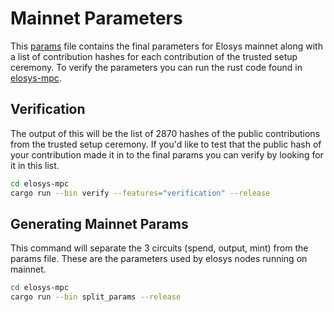 # Mainnet Parameters
This [params](./params) file contains the final parameters for Elosys mainnet along with a list of contribution hashes for each contribution of the trusted setup ceremony. To verify the parameters you can run the rust code found in [elosys-mpc](../elosys-mpc).

## Verification
The output of this will be the list of 2870 hashes of the public contributions from the trusted setup ceremony. If you'd like to test that the public hash of your contribution made it in to the final params you can verify by looking for it in this list.
```bash
cd elosys-mpc
cargo run --bin verify --features="verification" --release
```

## Generating Mainnet Params
This command will separate the 3 circuits (spend, output, mint) from the params file. These are the parameters used by elosys nodes running on mainnet.

```bash
cd elosys-mpc
cargo run --bin split_params --release
```
